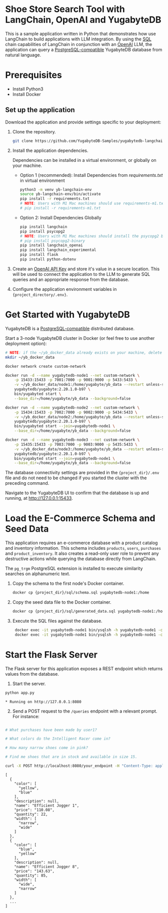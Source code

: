 # Shoe Store Search Tool with LangChain, OpenAI and YugabyteDB
This is a sample application written in Python that demonstrates how use LangChain to build applications with LLM integration. By using the [SQL](https://python.langchain.com/docs/use_cases/qa_structured/sql) chain capabilities of LangChain in conjunction with an [OpenAI](https://openai.com/) LLM, the application can query a [PostgreSQL-compatible](https://www.yugabyte.com/postgresql/postgresql-compatibility/) YugabyteDB database from natural language.

# Prerequisites
* Install Python3
* Install Docker

## Set up the application
Download the application and provide settings specific to your deployment:

1. Clone the repository.

    ```sh
    git clone https://github.com/YugabyteDB-Samples/yugabytedb-langchain-openai-shoe-store-search.git
    ```

2. Install the application dependencies.

    Dependencies can be installed in a virtual environment, or globally on your machine.

    * Option 1 (recommended): Install Dependencies from *requirements.txt* in virtual environment
        ```sh
        python3 -m venv yb-langchain-env
        source yb-langchain-env/bin/activate
        pip install -r requirements.txt
        # NOTE: Users with M1 Mac machines should use requirements-m1.txt instead:
        # pip install -r requirements-m1.txt
        ```

    * Option 2: Install Dependencies Globally
        ```sh
        pip install langchain
        pip install psycopg2
        # NOTE: Users with M1 Mac machines should install the psycopg2 binary instead:
        # pip install psycopg2-binary
        pip install langchain_openai
        pip install langchain_experimental
        pip install flask
        pip install python-dotenv
        ```
3. Create an [OpenAI API Key](https://platform.openai.com/api-keys) and store it's value in a secure location. This will be used to connect the application to the LLM to generate SQL queries and an appropriate response from the database.

4. Configure the application environment variables in `{project_directory/.env}`.

# Get Started with YugabyteDB

YugabyteDB is a [PostgreSQL-compatible](https://www.yugabyte.com/postgresql/postgresql-compatibility/) distributed database.  

Start a 3-node YugabyteDB cluster in Docker (or feel free to use another deployment option):

```sh
# NOTE: if the ~/yb_docker_data already exists on your machine, delete and re-create it
mkdir ~/yb_docker_data

docker network create custom-network

docker run -d --name yugabytedb-node1 --net custom-network \
    -p 15433:15433 -p 7001:7000 -p 9001:9000 -p 5433:5433 \
    -v ~/yb_docker_data/node1:/home/yugabyte/yb_data --restart unless-stopped \
    yugabytedb/yugabyte:2.20.1.0-b97 \
    bin/yugabyted start \
    --base_dir=/home/yugabyte/yb_data --background=false

docker run -d --name yugabytedb-node2 --net custom-network \
    -p 15434:15433 -p 7002:7000 -p 9002:9000 -p 5434:5433 \
    -v ~/yb_docker_data/node2:/home/yugabyte/yb_data --restart unless-stopped \
    yugabytedb/yugabyte:2.20.1.0-b97 \
    bin/yugabyted start --join=yugabytedb-node1 \
    --base_dir=/home/yugabyte/yb_data --background=false

docker run -d --name yugabytedb-node3 --net custom-network \
    -p 15435:15433 -p 7003:7000 -p 9003:9000 -p 5435:5433 \
    -v ~/yb_docker_data/node3:/home/yugabyte/yb_data --restart unless-stopped \
    yugabytedb/yugabyte:2.20.1.0-b97 \
    bin/yugabyted start --join=yugabytedb-node1 \
    --base_dir=/home/yugabyte/yb_data --background=false
```

The database connectivity settings are provided in the `{project_dir}/.env` file and do not need to be changed if you started the cluster with the preceding command.

Navigate to the YugabyteDB UI to confirm that the database is up and running, at <http://127.0.0.1:15433>.

# Load the E-Commerce Schema and Seed Data

This application requires an e-commerce database with a product catalog and inventory information. This schema includes `products`, `users`, `purchases` and `product_inventory`. It also creates a read-only user role to prevent any destructive actions while querying the database directly from LangChain.

The `pg_trgm` PostgreSQL extension is installed to execute similarity searches on alphanumeric text.

1. Copy the schema to the first node's Docker container.
    ```sh
    docker cp {project_dir}/sql/schema.sql yugabytedb-node1:/home
    ```   

2. Copy the seed data file to the Docker container.
    ```sh
    docker cp {project_dir}/sql/generated_data.sql yugabytedb-node1:/home
    ```

3. Execute the SQL files against the database.
    ```sh
     docker exec -it yugabytedb-node1 bin/ysqlsh -h yugabytedb-node1 -c '\i /home/schema.sql'
     docker exec -it yugabytedb-node1 bin/ysqlsh -h yugabytedb-node1 -c '\i /home/generated_data.sql'
    ```

# Start the Flask Server

The Flask server for this application exposes a REST endpoint which returns values from the database.

1. Start the server.

```sh
python app.py
```

```output
* Running on http://127.0.0.1:8080
```

2. Send a POST request to the `/queries` endpoint with a relevant prompt. For instance:

```sh

# What purchases have been made by user1?

# What colors do the Intelligent Racer come in?

# How many narrow shoes come in pink?

# Find me shoes that are in stock and available in size 15.

curl -X POST http://localhost:8080/your_endpoint -H "Content-Type: application/json" -d '{"user_prompt":"Find me shoes that are in stock and available in size 15."}'
```

```output
[
  {
    "color": [
      "yellow",
      "blue"
    ],
    "description": null,
    "name": "Efficient Jogger 1",
    "price": "110.08",
    "quantity": 22,
    "width": [
      "narrow",
      "wide"
    ]
  },
  {
    "color": [
      "blue",
      "yellow"
    ],
    "description": null,
    "name": "Efficient Jogger 8",
    "price": "143.63",
    "quantity": 85,
    "width": [
      "wide",
      "narrow"
    ]
  },
  ...
]
```